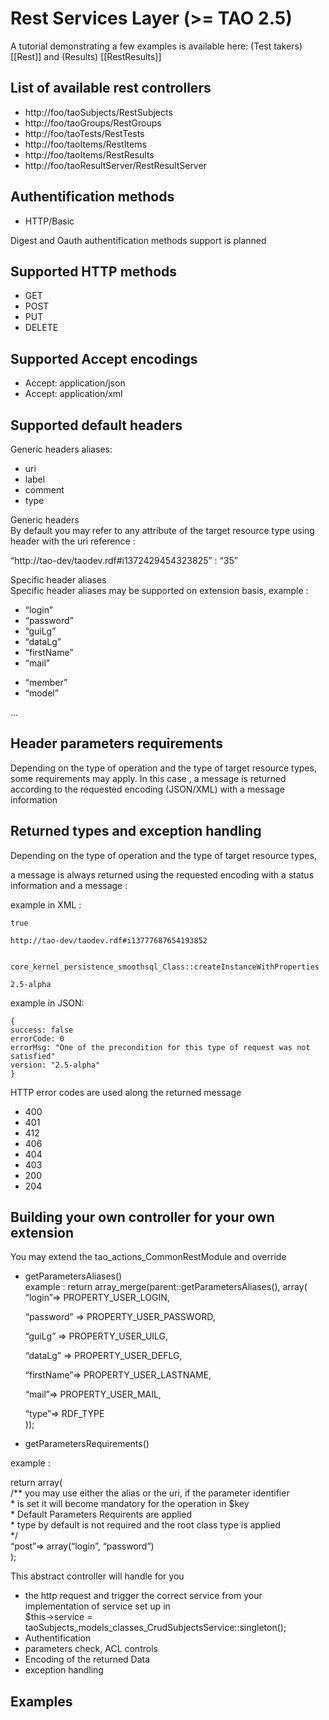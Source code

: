 <!--
parent:
    title: Documentation_for_core_components
author:
    - 'Patrick Plichart'
created_at: '2013-08-29 09:35:35'
updated_at: '2014-07-31 13:09:49'
tags:
    - 'Documentation for core components'
-->

Rest Services Layer (\>= TAO 2.5)
=================================

A tutorial demonstrating a few examples is available here: (Test takers) [[Rest]] and (Results) [[RestResults]]

List of available rest controllers
----------------------------------

-   http://foo/taoSubjects/RestSubjects
-   http://foo/taoGroups/RestGroups
-   http://foo/taoTests/RestTests
-   http://foo/taoItems/RestItems
-   http://foo/taoItems/RestResults
-   http://foo/taoResultServer/RestResultServer

Authentification methods
------------------------

-   HTTP/Basic

Digest and Oauth authentification methods support is planned

Supported HTTP methods
----------------------

-   GET
-   POST
-   PUT
-   DELETE

Supported Accept encodings
--------------------------

-   Accept: application/json
-   Accept: application/xml

Supported default headers
-------------------------

Generic headers aliases:

-   uri
-   label
-   comment
-   type

Generic headers\
By default you may refer to any attribute of the target resource type using header with the uri reference :<br/>

“http://tao-dev/taodev.rdf\#i1372429454323825” : “35”

Specific header aliases\
Specific header aliases may be supported on extension basis, example :

-   “login”
-   “password”
-   “guiLg”
-   “dataLg”
-   “firstName”
-   “mail”

<!-- -->

-   “member”
-   “model”

…

Header parameters requirements
------------------------------

Depending on the type of operation and the type of target resource types, some requirements may apply. In this case , a message is returned according to the requested encoding (JSON/XML) with a message information

Returned types and exception handling
-------------------------------------

Depending on the type of operation and the type of target resource types,<br/>

a message is always returned using the requested encoding with a status information and a message :<br/>

example in XML :



     
    true
     
    http://tao-dev/taodev.rdf#i13777687654193852


    core_kernel_persistence_smoothsql_Class::createInstanceWithProperties
     
    2.5-alpha
      

example in JSON:


    {
    success: false
    errorCode: 0
    errorMsg: "One of the precondition for this type of request was not satisfied"
    version: "2.5-alpha"
    }

HTTP error codes are used along the returned message

-   400
-   401
-   412
-   406
-   404
-   403
-   200
-   204

Building your own controller for your own extension
---------------------------------------------------

You may extend the tao\_actions\_CommonRestModule and override

-   getParametersAliases()\
    example : return array\_merge(parent::getParametersAliases(), array(\
     “login”=\> PROPERTY\_USER\_LOGIN,<br/>

     “password” =\> PROPERTY\_USER\_PASSWORD,<br/>

     “guiLg” =\> PROPERTY\_USER\_UILG,<br/>

     “dataLg” =\> PROPERTY\_USER\_DEFLG,<br/>

     “firstName”=\> PROPERTY\_USER\_LASTNAME,<br/>

     “mail”=\> PROPERTY\_USER\_MAIL,<br/>

     “type”=\> RDF\_TYPE\
     ));
-   getParametersRequirements()

example :<br/>

return array(\
 /\*\* you may use either the alias or the uri, if the parameter identifier\
 \* is set it will become mandatory for the operation in \$key\
 \* Default Parameters Requirents are applied\
 \* type by default is not required and the root class type is applied\
 \*/\
 “post”=\> array(“login”, “password”)\
 );<br/>

This abstract controller will handle for you

-   the http request and trigger the correct service from your implementation of service set up in\
    \$this-\>service = taoSubjects\_models\_classes\_CrudSubjectsService::singleton();
-   Authentification
-   parameters check, ACL controls
-   Encoding of the returned Data
-   exception handling

Examples
--------
